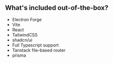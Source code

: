 
## What's included out-of-the-box?

- Electron Forge
- Vite
- React
- TailwindCSS
- shadcn/ui
- Full Typescript support
- Tanstack file-based router
- prisma

